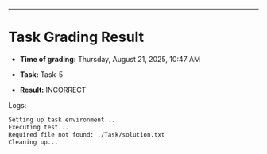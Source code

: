 
---
# Task Grading Result

- **Time of grading:** Thursday, August 21, 2025, 10:47 AM

- **Task:** Task-5

- **Result:** INCORRECT


Logs:
```bash
Setting up task environment...
Executing test...
Required file not found: ./Task/solution.txt
Cleaning up...
```
